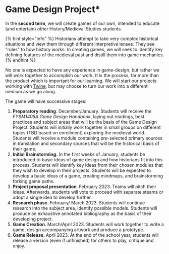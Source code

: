 # Game Design Project\*

In the **second term**, we will create games of our own, intended to educate (and entertain) other History/Medieval Studies students.&#x20;

{% hint style="info" %}
Historians attempt to take very complex historical situations and view them through different interpretive lenses. They see "rules" to how history works. In creating games, we will seek to identify key defining features of the medieval past and distill them into game mechanics.
{% endhint %}

No one is expected to have any experience in game-design, but rather we will work together to accomplish our work. It is the process, far more than the product which is important for our learning. We will start our projects working with [Twine](https://twinery.org), but may choose to turn our work into a different medium as we go along.

The game will have successive stages:

1. **Preparatory reading**. December/January. Students will receive the _FYSM1405A Game Design Handbook_, laying out readings, best practices and subject areas that will be the basis of the Game Design Project. Students will initially work together in small groups on different topics (TBD based on enrollment) exploring the medieval world. Students will receive a module containing pre-selected primary sources in translation and secondary sources that will be the historical basis of their game.&#x20;
2. **Initial Brainstorming.** In the first weeks of January, students be introduced to basic ideas of game design and how historians fit into this process. Students will identify key ideas from their chosen modules that they wish to develop in their projects. Students will be expected to develop a basic ideas of a game, creating mindmaps, and brainstorming forking game paths.&#x20;
3. **Project proposal presentation**. February 2023. Teams will pitch their ideas. Afterwards, students will vote to proceed with separate steams or adopt a single idea to develop further.&#x20;
4. **Research phase.** February/ March 2023. Students will continue research into the subject area, identify possible models. Students will produce an exhaustive annotated bibliography as the basis of their developing project.&#x20;
5. **Game Creation**. March/April 2023. Students will work together to write a game, design accompanying artwork and produce a prototype.&#x20;
6. **Game Release**. April 2023. At the end of the school year, students will release a version (even if unfinished) for others to play, critique and enjoy.&#x20;
